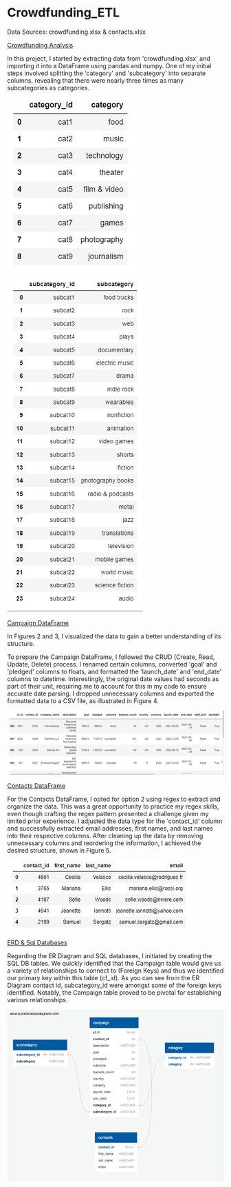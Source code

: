 # Crowdfunding_ETL

Data Sources: crowdfunding.xlsx & contacts.xlsx

<ins>Crowdfunding Analysis</ins> 


In this project, I started by extracting data from 'crowdfunding.xlsx' and importing it into a DataFrame using pandas and numpy. One of my initial steps involved splitting the 'category' and 'subcategory' into separate columns, revealing that there were nearly three times as many subcategories as categories.


![Figure 2](Images/Figure_2.png)

![Figure 3](Images/Figure_3.png)

<ins>Campaign DataFrame</ins>

In Figures 2 and 3, I visualized the data to gain a better understanding of its structure.

To prepare the Campaign DataFrame, I followed the CRUD (Create, Read, Update, Delete) process. I renamed certain columns, converted 'goal' and 'pledged' columns to floats, and formatted the 'launch_date' and 'end_date' columns to datetime. Interestingly, the original date values had seconds as part of their unit, requiring me to account for this in my code to ensure accurate date parsing. I dropped unnecessary columns and exported the formatted data to a CSV file, as illustrated in Figure 4.


![Figure 4](Images/Figure_4.png)

<ins>Contacts DataFrame</ins>

For the Contacts DataFrame, I opted for option 2 using regex to extract and organize the data. This was a great opportunity to practice my regex skills, even though crafting the regex pattern presented a challenge given my limited prior experience. I adjusted the data type for the 'contact_id' column and successfully extracted email addresses, first names, and last names into their respective columns. After cleaning up the data by removing unnecessary columns and reordering the information, I achieved the desired structure, shown in Figure 5.


![Figure 5](Images/Figure_5.png)

<ins>ERD & Sql Databases<ins>
  
Regarding the ER Diagram and SQL databases, I initiated by creating the SQL DB tables. We quickly identified that the Campaign table would give us a variety of relationships to connect to (Foreign Keys) and thus we identified our primary key within this table (cf_id). As you can see from the ER Diagram contact id, subcategory_id were amongst some of the foreign keys identified. Notably, the Campaign table proved to be pivotal for establishing various relationships.

![Crowdfunding DBD](crowdfunding_db.png)

 
